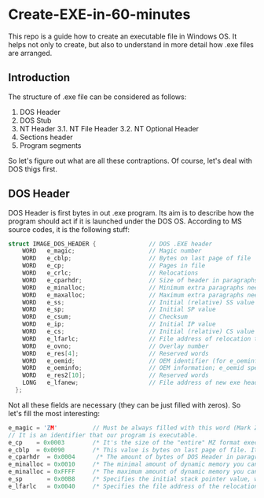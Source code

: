 # Create-EXE-in-60-minutes
This repo is a guide how to create an executable file in Windows OS. It helps not only to create, but also to understand in more detail how .exe files are arranged.

## Introduction
The structure of .exe file can be considered as follows:
1. DOS Header
2. DOS Stub
3. NT Header
3.1. NT File Header
3.2. NT Optional Header
4. Sections header
5. Program segments

So let's figure out what are all these contraptions. Of course, let's deal with DOS thigs first.
## DOS Header
DOS Header is first bytes in out .exe program. Its aim is to describe how the program should act if it is launched under the DOS OS. According to MS source codes, it is the following stuff:
```C++
struct IMAGE_DOS_HEADER {               // DOS .EXE header
    WORD   e_magic;                     // Magic number
    WORD   e_cblp;                      // Bytes on last page of file
    WORD   e_cp;                        // Pages in file
    WORD   e_crlc;                      // Relocations
    WORD   e_cparhdr;                   // Size of header in paragraphs
    WORD   e_minalloc;                  // Minimum extra paragraphs needed
    WORD   e_maxalloc;                  // Maximum extra paragraphs needed
    WORD   e_ss;                        // Initial (relative) SS value
    WORD   e_sp;                        // Initial SP value
    WORD   e_csum;                      // Checksum
    WORD   e_ip;                        // Initial IP value
    WORD   e_cs;                        // Initial (relative) CS value
    WORD   e_lfarlc;                    // File address of relocation table
    WORD   e_ovno;                      // Overlay number
    WORD   e_res[4];                    // Reserved words
    WORD   e_oemid;                     // OEM identifier (for e_oeminfo)
    WORD   e_oeminfo;                   // OEM information; e_oemid specific
    WORD   e_res2[10];                  // Reserved words
    LONG   e_lfanew;                    // File address of new exe header
  };
```
Not all these fields are necessary (they can be just filled with zeros). So let's fill the most interesting:
```C++
e_magic = 'ZM'          // Must be always filled with this word (Mark Zbikowski — a former Microsoft Architect).
// It is an identifier that our program is executable.
e_cp    = 0x0003        /* It's the size of the "entire" MZ format executable (3 pages). This field is intended for loading programs under DOS. */
e_cblp  = 0x0090        /* This value is bytes on last page of file. It means that in DOS anything past the last byte in the last page of executable file is ignored. When MS-DOS loads an MZ format executable it copies everything in the file after the headers up until this limit. So the fact most PE-files have this field set to a value bigger than the MS-DOS stub (about it read on) just means that the PE-file headers' and part of PE-file section data will be loaded into memory when the executable is run under MS-DOS. */
e_cparhdr  = 0x0004      /* The amount of bytes of DOS Header in paragraphes — 64 bytes or 4 paragraphes. (Remember about alignment) */
e_minalloc = 0x0010     /* The minimal amount of dynamic memory you can use */
e_minalloc = 0xFFFF     /* The maximum amount of dynamic memory you can use */
e_sp       = 0x00B8     /* Specifies the initial stack pointer value, which is the absolute value that must be loaded into the SP register before the program is given control */
e_lfarlc   = 0x0040     /* Specifies the file address of the relocation table, or more specifically, the offset from the start of the file to the relocation pointer table. This value must be used to locate the relocation pointer table (rather than assuming a fixed location) because variable-length information pertaining to program overlays can occur before this table, causing its position to vary. A value of 0x40 in this field generally indicates a different kind of executable file, not a DOS 'MZ' type. */
```
